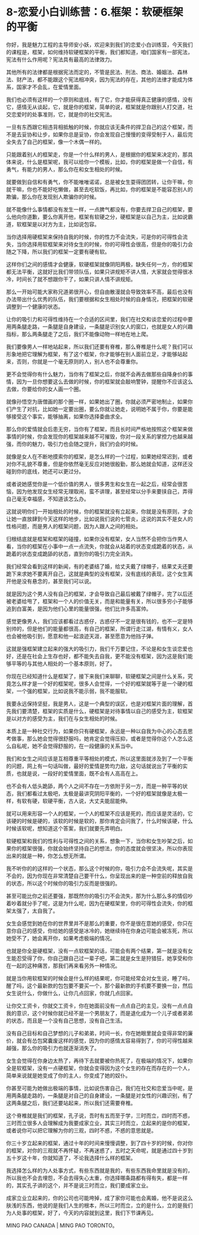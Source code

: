 # 8-恋爱小白训练营：6.框架：软硬框架的平衡

你好，我是魅力工程的主导师安小妖，欢迎来到我们的恋爱小白训练营，今天我们的课程是，框架，如何维持软硬框架的平衡，我们都知道，咱们国家有一部宪法，宪法有什么作用呢？宪法具有最高的法律效力。

其他所有的法律都是根据宪法而定的，不管是民法、刑法、商法、婚姻法、森林法、财产法，都不能跟这个宪法相冲突，因为宪法的存在，其他的法律才能成为体系，国家才不会乱，在爱情里面。

我们也必须有这样的一个原则和底线，有了它，你才能获得真正健康的感情，没有它，感情无从谈起，它，就是你的框架，简单的说，框架就是你跟别人打交道，社交恋爱时的处事准则，它，就是你的社交宪法。

一旦有东西跟它相违背相抵触的时候，你就应该无条件的捍卫自己的这个框架，而不是去妥协和让步，如果你总是妥协，你会发现自己慢慢的变得受制于人，最后完全失去了自己的框架，像一个木偶一样的。

只能跟着别人的框架走，你是一个什么样的男人，是根据你的框架来决定的，那具体来说，什么是框架呢，我可以给你一个模板，比如，你的框架是做一个自信，有勇气，有能力的男人，那么你在和女生相处的时候。

就要做到自信和有勇气，你不能唯唯诺诺，总是被女生耍得团团转，让你干嘛，你就干嘛，你也不能好吃懒做，甚至去吃软饭，再比如，你的框架是不能容忍别人的欺骗，那么你在发现别人欺骗你的时候。

就不能像什么事情都没有发生一样，一点脾气都没有，你要去捍卫自己的框架，要么他向你道歉，要么你离开他，框架有软硬之分，硬框架是以自己为主，比如说霸道，软框架是以对方为主，比如说包容。

当你选择用硬框架来保持自我的时候，你的性力不会流失，可是你的可得性会流失，当你选择用软框架来对待女生的时候，你的可得性会很高，但是你的吸引力会随之下降，所以我们的框架一定要有硬有软。

这样你们之间的感情才会健康，软硬框架就像阴阳两极，缺失任何一方，你的框架都无法平衡，这就好比我们带领队伍，如果只讲规矩不讲人情，大家就会觉得很冰冷，时间长了就不想跟你干了，如果只讲人情不讲规矩。

那么一开始可能大家称兄道弟很开心，但自由散漫就会导致效率不高，最后也没有办法带出什么优秀的队伍，我们要根据和女生相处时候的自身情况，把框架的软硬调整到一个健康的状态。

让你的吸引力和可得性维持在一个合适的区间里，我们在社交和谈恋爱的过程中要用两条腿走路，一条腿是自身建设，一条腿是识别女人的窗口，也就是女人的兴趣指标，那么两条腿走了之后，我们不能像动物一样地在地上爬。

我们要像男人一样地站起来，所以我们还要有脊椎，那么脊椎是什么呢？我们可以形象地把它理解为框架，有了这个框架，你才能够在别人面前立足，才能够站起来，否则，你就是一个毫无原则的人，别人也不会尊重你。

更不会觉得你有什么魅力，当你有了框架之后，你就不会再去做那些自降身价的事情，因为一旦你想要这么去做的时候，你的框架就会敲响警钟，提醒你不应该这么去做，你要给你的女人画一个圈。

就像孙悟空为唐僧画的那个圈一样，如果她出了圈，你就必须严密地制止，如果你们产生了对抗，比如她一定要出圈，要么你就让她走，说明她不属于你，你要是能够接受这个事实，能够抽离，如果你选择委曲求全。

那么你的爱情就会后患无穷，当你有了框架，而且长时间严格地按照这个框架来做事情的时候，你会发现你的框架越来越不可摧毁，你对一段关系的掌控力也越来越强，而你的魅力，吸引力也会随之提升，我们约会的时候。

就像是女人在不断地摸索你的框架，是怎么样的一个过程，如果她经常迟到，或者对你不礼貌不尊重，但是你依然毫无反应对她很殷勤，那么她就会知道，这样还没碰到你的底线，她还可以更过分。

或者说她感觉你是一个低价值的男人，很多男生和女生在一起之后，经常会很苦恼，因为他发现女生经常无理取闹，蛮不讲理，甚至经常以分手来要挟自己，弄得自己毫无幸福感，不知道该怎么办。

这就说明你们一开始相处的时候，你的框架就没有立起来，你就是没有原则，才会让她一直放肆到今天这样的地步，比如说我们说的七管炎，这说的其实不是女人的性格问题，而是男人的框架问题，因为人跟人之间的相处。

归根结底就是框架和框架的碰撞，如果你没有框架，女人当然不会把你当作男人看，当你的框架在小事中一点一点流失，你就会从站着的状态变成跪着的状态，从跪着的状态变成跪舔的状态，直到你的吸引力完全消失。

我们经常会看到这样的新闻，有的老婆结了婚，给丈夫戴了绿帽子，结果丈夫还要跪下来求她不要离开自己，这就是典型的没有框架，没有底线的表现，这个女生离开他是没有悬念的，甚至我们可以说。

就是因为这个男人没有自己的框架，才会导致自己最后被戴了绿帽子，完了以后还被老婆给甩了，框架和一个人的价值无关，而是和能量有关，所以很多穷小子能够追到白富美，是因为他们心里的能量很强，他们比许多高富帅。

感觉更像男人，我们应该都看过古惑仔，古惑仔不一定是很有钱的，也不一定是特别帅的，但是他们的能量都很高，有自己的框架，所谓行走江湖，有情有义，女人也会被他吸引到，愿意和他一起浪迹天涯，甚至愿意为他挡子弹。

这就是强框架建立起来的强大的吸引力，我们千万要记住，不论是和女生谈恋爱也好，还是在社会上生存也好，都不能失去自我，更不能没有框架，因为这是我们能够平等的与其他人相处的一个基本原则，好了。

你现在已经知道什么是框架了，接下来我们来聊聊，软硬框架之间是什么关系，究竟怎么样才是一个好的框架呢，很多人会觉得，一个好的框架就等于是一个硬的框架，一个强的框架，比如说我不能示弱，我不能服软。

我要永远保持坚挺，我是男人，这是一个典型的误区，也是对框架片面的理解，首先我们要清楚，框架的实质是什么，硬框架是对待事情以自己的感受为主，软框架是以对方的感受为主，我们在与女生相处的时候。

本质上是一种社交行为，如果你只有硬框架，永远是一种以自我为中心的心态去思考做事，那么她会觉得很舒服吗，她肯定会觉得压抑，或者是觉得你这个人怎么这么自私呢，她不会觉得舒服的，在一段健康的关系当中。

我们和女生之间应该是互相尊重平等相处的模式，所以这里面就涉及到了一个平衡的问题，网上有一句话叫做，最好的爱情是势均力敌，这句话就说出了平衡的实质，也就是说，一段好的爱情里面，既不会有人高高在上。

也不会有人低头跪舔，两个人之间不存在一方依附于另一方，而是一种平等的状态，我们都看过太极吧，太极是最讲究阴阳平衡的，一个好的框架就像是太极一样，有软有硬，软硬平衡，古人说，大丈夫能屈能伸。

就可以用来形容一个人的框架，一个人的框架不应该是死的，而应该是灵活的，它该硬的时候是硬的，该软的时候是软的，那你肯定会问我了，什么时候该硬，什么时候该软呢，想知道这个答案，我们就要先弄明白。

软硬框架和我们的性利与可得性之间的关系，想象一下，当你和女生吵架之后，如果你的框架很强，你就会始终坚持自己的想法，你的态度就会很坚决，所以你表现出来的就是一种，你怎么想无所谓。

我不听你的的这样的一个状态，那么这个时候的你，吸引力会不会流失呢，其实是不会的，因为你现在非常清楚自己要干什么，你呈现出来的是一种空前的释放自我的状态，所以这个时候你的吸引力反而是很强的。

甚至可能比你之前还要强，那既然你的吸引力不会流失，那为什么那么多的情侣吵着吵着就分手了呢，这是为什么呢，因为在硬框架里，你的可得性会流失，你的框架太强了，太自我了。

女生会感觉到她在你的世界里并不是那么的重要，你不是很在意她的感受，你只在意你自己的感受，你给她的感受是冰冷的，她继续待在你身边可能会被冻死，所以她受不了，她会离开你，如果考虑极端的情况。

也就是你全是硬框架，没有一点软框架的话，可能会有两个结果，第一就是没有女生能忍受得了你，你自己跟自己过一辈子吧，第二就是女生是狩猎狂，她享受和你在一起的这种痛苦，那我们再来看另外一种情况。

就是当你用软框架的时候会是什么样的结果呢，你可能经常会对女生说，睡了吗，醒了吗，这个最新款的包包要不要买一个，那个最新款的手机要不要换一台，然后女生说什么，你做什么，让你几点回家，你就几点回家。

让你交工资卡，你就交工资卡，你在她面前没有一点点自己的主见，没有一点点自我的意识，这个时候你就已经不是一个男朋友了，而是退化成为一个儿子或者弟弟的状态，而且是一个没有自己思想，没有自己生活。

没有自己目标和自己梦想的儿子和弟弟，时间一长，你在她眼里就会变得非常的廉价，就会有怂包窝囊废这样的感觉，因为你的感情太容易得到了，你的可得性越来越强，那么你的吸引力也就逐渐消失了。

女生会觉得在你身边太热了，再待下去就要被你热死了，在极端的情况下，如果你全是软框架，没有一点硬框架，你就会变得因为这个女生的存在而存在的一个人，简单来说就是她变成了你的主人，你变成了她的奴仆。

你甚至可能为她做出极端的事情，比如说伤害自己，我们在社交和恋爱当中呢，是用两条腿走路的，一条腿是对自己的自身建设，一条腿是对女性的兴趣识别，有了这两条腿之后，我们还要站起来，所以我们还需要脊椎。

这个脊椎就是我们的框架，孔子说，吾时有五而至于学，三时而立，四时而不惑，三时而立很多人会理解成为我要成家立业，其实三时而立，立起来的是你的框架，或者说你可以把它理解为你的三观，四时不惑，不惑的意思就是。

你三十岁立起来的框架，通过十年的时间来慢慢调整，到了四十岁的时候，你对你的框架，对你的三观就不再怀疑，不再迷惑了，五时之天命呢，就是通过四十岁到五十岁这十年，你就知道了，不论我选择什么样的框架。

我选择怎么样的为人处事方式，有些东西就是我的，有些东西我命里就是没有的，所以我也不会去埋怨，不会去得失心太重，你选择哪条路都有得有失，都是一样的，其实孔子讲的这个，并不是说三时而立，我们要成家立业。

成家立业立起来的，你的公司也可能垮掉，成了家你可能也会离婚，他不是说这么肤浅的东西，他说的是我们人生的根本，所以三时而立，立的是什么，立的是我们为人处事的框架，好了，今天的内容就到这里，我们下节课再见。

MING PAO CANADA | MING PAO TORONTO。